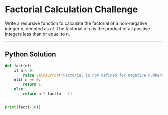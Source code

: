# Factorial Calculation Challenge

Write a recursive function to calculate the factorial of a non-negative integer n, denoted as n!. The factorial of n is the product of all positive integers less than or equal to n.

---
## Python Solution
```python
def fact(n):
    if n < 0:
        raise ValueError("Factorial is not defined for negative numbers")
    elif n == 0:
        return 1
    else:
        return n * fact(n - 1)


print(fact(-10))
```
